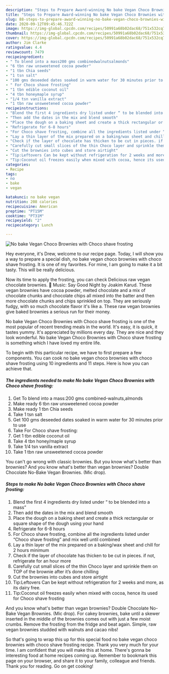 ```yaml
---
description: "Steps to Prepare Award-winning No bake Vegan Choco Brownies with Choco shave frosting"
title: "Steps to Prepare Award-winning No bake Vegan Choco Brownies with Choco shave frosting"
slug: 88-steps-to-prepare-award-winning-no-bake-vegan-choco-brownies-with-choco-shave-frosting
date: 2020-09-12T09:45:46.722Z
image: https://img-global.cpcdn.com/recipes/50991a68b02dac68/751x532cq70/no-bake-vegan-choco-brownies-with-choco-shave-frosting-recipe-main-photo.jpg
thumbnail: https://img-global.cpcdn.com/recipes/50991a68b02dac68/751x532cq70/no-bake-vegan-choco-brownies-with-choco-shave-frosting-recipe-main-photo.jpg
cover: https://img-global.cpcdn.com/recipes/50991a68b02dac68/751x532cq70/no-bake-vegan-choco-brownies-with-choco-shave-frosting-recipe-main-photo.jpg
author: Jim Clarke
ratingvalue: 4.4
reviewcount: 7479
recipeingredient:
- " To blend into a mass200 gms combinedwalnutsalmonds"
- "6 tbn raw unsweetened cocoa powder"
- "1 tbn Chia seeds"
- "1 tsn salt"
- "100 gms deseeded dates soaked in warm water for 30 minutes prior to use"
- " For Choco shave frosting"
- "1 tbn edible coconut oil"
- "4 tbn honeymaple syrup"
- "1/4 tsn vanilla extract"
- "1 tbn raw unsweetened cocoa powder"
recipeinstructions:
- "Blend the first 4 ingredients dry listed under “ to be blended into a mass”"
- "Then add the dates in the mix and blend smooth"
- "Place the dough on a baking sheet and create a thick rectangular or square shape of the dough using your hand"
- "Refrigerate for 6-8 hours"
- "For Choco shave frosting, combine all the ingredients listed under “Choco shave frosting” and mix well until combined"
- "Lay a thin layer of the mix prepared on a baking/wax sheet and chill for 2 hours minimum"
- "Check if the layer of chocolate has thicken to be cut in pieces. if not, refrigerate for an hour more"
- "Carefully cut small slices of the thin Choco layer and sprinkle them on TOP of the brownie after it’s done chilling"
- "Cut the brownies into cubes and store airtight"
- "Tip:Leftovers Can be kept without refrigeration for 2 weeks and more, as its dairy free."
- "Tip:Coconut oil freezes easily when mixed with cocoa, hence its used for Choco shave frosting"
categories:
- Recipe
tags:
- no
- bake
- vegan

katakunci: no bake vegan 
nutrition: 208 calories
recipecuisine: American
preptime: "PT15M"
cooktime: "PT31M"
recipeyield: "2"
recipecategory: Lunch

---
```



![No bake Vegan Choco Brownies with Choco shave frosting](https://img-global.cpcdn.com/recipes/50991a68b02dac68/751x532cq70/no-bake-vegan-choco-brownies-with-choco-shave-frosting-recipe-main-photo.jpg)

Hey everyone, it's Drew, welcome to our recipe page. Today, I will show you a way to prepare a special dish, no bake vegan choco brownies with choco shave frosting. It is one of my favorites. For mine, I am going to make it a bit tasty. This will be really delicious.

Now its time to apply the frosting, you can check Delicious raw vegan chocolate brownies. 🎵 Music: Say Good Night by Joakim Karud. These vegan brownies have cocoa powder, melted chocolate and a mix of chocolate chunks and chocolate chips all mixed into the batter and then more chocolate chunks and chips sprinkled on top. They are seriously fudgy, with so much chocolate flavor it&#39;s like a. These raw vegan brownies give baked brownies a serious run for their money.

No bake Vegan Choco Brownies with Choco shave frosting is one of the most popular of recent trending meals in the world. It's easy, it is quick, it tastes yummy. It's appreciated by millions every day. They are nice and they look wonderful. No bake Vegan Choco Brownies with Choco shave frosting is something which I have loved my entire life.


To begin with this particular recipe, we have to first prepare a few components. You can cook no bake vegan choco brownies with choco shave frosting using 10 ingredients and 11 steps. Here is how you can achieve that.

<!--inarticleads1-->

##### The ingredients needed to make No bake Vegan Choco Brownies with Choco shave frosting:

1. Get  To blend into a mass:200 gms combined-walnuts,almonds
1. Make ready 6 tbn raw unsweetened cocoa powder
1. Make ready 1 tbn Chia seeds
1. Take 1 tsn salt
1. Get 100 gms deseeded dates soaked in warm water for 30 minutes prior to use
1. Take  For Choco shave frosting:
1. Get 1 tbn edible coconut oil
1. Take 4 tbn honey/maple syrup
1. Take 1/4 tsn vanilla extract
1. Take 1 tbn raw unsweetened cocoa powder


You can&#39;t go wrong with classic brownies. But you know what&#39;s better than brownies? And you know what&#39;s better than vegan brownies? Double Chocolate No-Bake Vegan Brownies. (Mic drop). 

<!--inarticleads2-->

##### Steps to make No bake Vegan Choco Brownies with Choco shave frosting:

1. Blend the first 4 ingredients dry listed under “ to be blended into a mass”
1. Then add the dates in the mix and blend smooth
1. Place the dough on a baking sheet and create a thick rectangular or square shape of the dough using your hand
1. Refrigerate for 6-8 hours
1. For Choco shave frosting, combine all the ingredients listed under “Choco shave frosting” and mix well until combined
1. Lay a thin layer of the mix prepared on a baking/wax sheet and chill for 2 hours minimum
1. Check if the layer of chocolate has thicken to be cut in pieces. if not, refrigerate for an hour more
1. Carefully cut small slices of the thin Choco layer and sprinkle them on TOP of the brownie after it’s done chilling
1. Cut the brownies into cubes and store airtight
1. Tip:Leftovers Can be kept without refrigeration for 2 weeks and more, as its dairy free.
1. Tip:Coconut oil freezes easily when mixed with cocoa, hence its used for Choco shave frosting


And you know what&#39;s better than vegan brownies? Double Chocolate No-Bake Vegan Brownies. (Mic drop). For cakey brownies, bake until a skewer inserted in the middle of the brownies comes out with just a few moist crumbs. Remove the frosting from the fridge and beat again. Simple, raw vegan brownies studded with walnuts and cacao nibs! 

So that's going to wrap this up for this special food no bake vegan choco brownies with choco shave frosting recipe. Thank you very much for your time. I am confident that you will make this at home. There's gonna be interesting food at home recipes coming up. Remember to bookmark this page on your browser, and share it to your family, colleague and friends. Thank you for reading. Go on get cooking!
